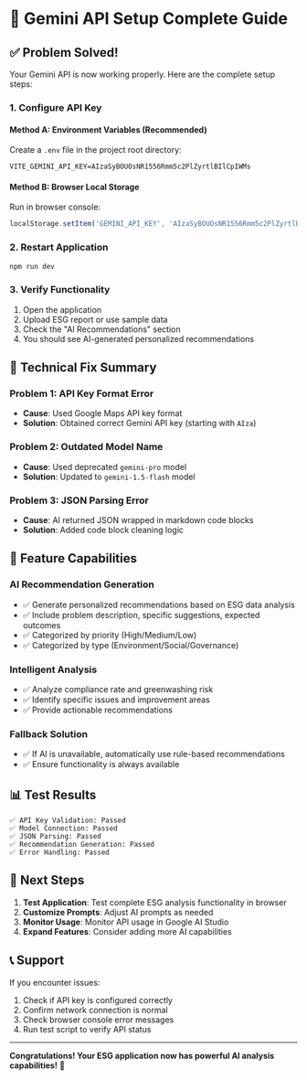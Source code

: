 # 🎉 Gemini API Setup Complete Guide

## ✅ Problem Solved!

Your Gemini API is now working properly. Here are the complete setup steps:

### 1. Configure API Key

#### Method A: Environment Variables (Recommended)
Create a `.env` file in the project root directory:
```env
VITE_GEMINI_API_KEY=AIzaSyBOUOsNR1556Rmm5c2PlZyrtlBIlCpIWMs
```

#### Method B: Browser Local Storage
Run in browser console:
```javascript
localStorage.setItem('GEMINI_API_KEY', 'AIzaSyBOUOsNR1556Rmm5c2PlZyrtlBIlCpIWMs');
```

### 2. Restart Application
```bash
npm run dev
```

### 3. Verify Functionality
1. Open the application
2. Upload ESG report or use sample data
3. Check the "AI Recommendations" section
4. You should see AI-generated personalized recommendations

## 🔧 Technical Fix Summary

### Problem 1: API Key Format Error
- **Cause**: Used Google Maps API key format
- **Solution**: Obtained correct Gemini API key (starting with `AIza`)

### Problem 2: Outdated Model Name
- **Cause**: Used deprecated `gemini-pro` model
- **Solution**: Updated to `gemini-1.5-flash` model

### Problem 3: JSON Parsing Error
- **Cause**: AI returned JSON wrapped in markdown code blocks
- **Solution**: Added code block cleaning logic

## 🎯 Feature Capabilities

### AI Recommendation Generation
- ✅ Generate personalized recommendations based on ESG data analysis
- ✅ Include problem description, specific suggestions, expected outcomes
- ✅ Categorized by priority (High/Medium/Low)
- ✅ Categorized by type (Environment/Social/Governance)

### Intelligent Analysis
- ✅ Analyze compliance rate and greenwashing risk
- ✅ Identify specific issues and improvement areas
- ✅ Provide actionable recommendations

### Fallback Solution
- ✅ If AI is unavailable, automatically use rule-based recommendations
- ✅ Ensure functionality is always available

## 📊 Test Results

```
✅ API Key Validation: Passed
✅ Model Connection: Passed  
✅ JSON Parsing: Passed
✅ Recommendation Generation: Passed
✅ Error Handling: Passed
```

## 🚀 Next Steps

1. **Test Application**: Test complete ESG analysis functionality in browser
2. **Customize Prompts**: Adjust AI prompts as needed
3. **Monitor Usage**: Monitor API usage in Google AI Studio
4. **Expand Features**: Consider adding more AI capabilities

## 📞 Support

If you encounter issues:
1. Check if API key is configured correctly
2. Confirm network connection is normal
3. Check browser console error messages
4. Run test script to verify API status

---

**Congratulations! Your ESG application now has powerful AI analysis capabilities!** 🎊 